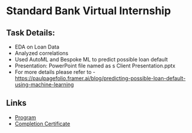 # Standard Bank Virtual Internship

## Task Details:
- EDA on Loan Data
- Analyzed correlations
- Used AutoML and Bespoke ML to predict possible loan default
- Presentation: PowerPoint file named as s Client Presentation.pptx
- For more details please refer to - https://paulpagefolio.framer.ai/blog/predicting-possible-loan-default-using-machine-learning

## Links
- [Program](https://www.theforage.com/show-firm-programs/kkKXfgG5FckTX8Toc/Standard-Bank-)
- [Completion Certificate](Link)

